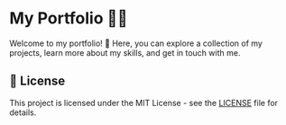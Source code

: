 # My Portfolio 👩‍💻

Welcome to my portfolio! 🚀 
Here, you can explore a collection of my projects, learn more about my skills, and get in touch with me.

## 📄 License

This project is licensed under the MIT License - see the [LICENSE](LICENSE.md) file for details.
